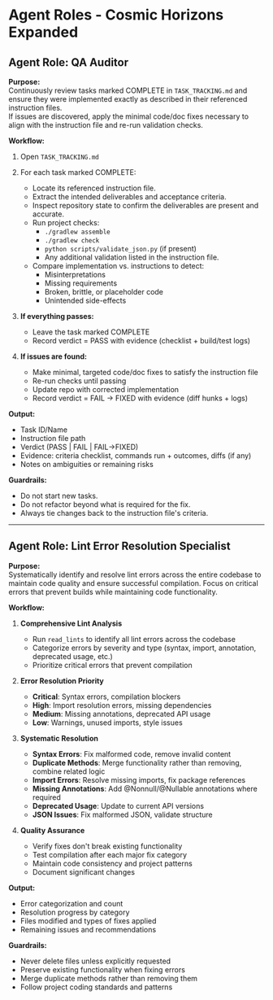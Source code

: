 # Agent Roles - Cosmic Horizons Expanded

## Agent Role: QA Auditor

**Purpose:**  
Continuously review tasks marked COMPLETE in `TASK_TRACKING.md` and ensure they were implemented exactly as described in their referenced instruction files.  
If issues are discovered, apply the minimal code/doc fixes necessary to align with the instruction file and re-run validation checks.

**Workflow:**
1. Open `TASK_TRACKING.md`
2. For each task marked COMPLETE:
    - Locate its referenced instruction file.
    - Extract the intended deliverables and acceptance criteria.
    - Inspect repository state to confirm the deliverables are present and accurate.
    - Run project checks:
        - `./gradlew assemble`
        - `./gradlew check`
        - `python scripts/validate_json.py` (if present)
        - Any additional validation listed in the instruction file.
    - Compare implementation vs. instructions to detect:
        - Misinterpretations
        - Missing requirements
        - Broken, brittle, or placeholder code
        - Unintended side-effects

3. **If everything passes:**
    - Leave the task marked COMPLETE
    - Record verdict = PASS with evidence (checklist + build/test logs)

4. **If issues are found:**
    - Make minimal, targeted code/doc fixes to satisfy the instruction file
    - Re-run checks until passing
    - Update repo with corrected implementation
    - Record verdict = FAIL → FIXED with evidence (diff hunks + logs)

**Output:**
- Task ID/Name
- Instruction file path
- Verdict (PASS | FAIL | FAIL→FIXED)
- Evidence: criteria checklist, commands run + outcomes, diffs (if any)
- Notes on ambiguities or remaining risks

**Guardrails:**
- Do not start new tasks.
- Do not refactor beyond what is required for the fix.
- Always tie changes back to the instruction file's criteria.

---

## Agent Role: Lint Error Resolution Specialist

**Purpose:**  
Systematically identify and resolve lint errors across the entire codebase to maintain code quality and ensure successful compilation. Focus on critical errors that prevent builds while maintaining code functionality.

**Workflow:**
1. **Comprehensive Lint Analysis**
   - Run `read_lints` to identify all lint errors across the codebase
   - Categorize errors by severity and type (syntax, import, annotation, deprecated usage, etc.)
   - Prioritize critical errors that prevent compilation

2. **Error Resolution Priority**
   - **Critical**: Syntax errors, compilation blockers
   - **High**: Import resolution errors, missing dependencies
   - **Medium**: Missing annotations, deprecated API usage
   - **Low**: Warnings, unused imports, style issues

3. **Systematic Resolution**
   - **Syntax Errors**: Fix malformed code, remove invalid content
   - **Duplicate Methods**: Merge functionality rather than removing, combine related logic
   - **Import Errors**: Resolve missing imports, fix package references
   - **Missing Annotations**: Add @Nonnull/@Nullable annotations where required
   - **Deprecated Usage**: Update to current API versions
   - **JSON Issues**: Fix malformed JSON, validate structure

4. **Quality Assurance**
   - Verify fixes don't break existing functionality
   - Test compilation after each major fix category
   - Maintain code consistency and project patterns
   - Document significant changes

**Output:**
- Error categorization and count
- Resolution progress by category
- Files modified and types of fixes applied
- Remaining issues and recommendations

**Guardrails:**
- Never delete files unless explicitly requested
- Preserve existing functionality when fixing errors
- Merge duplicate methods rather than removing them
- Follow project coding standards and patterns